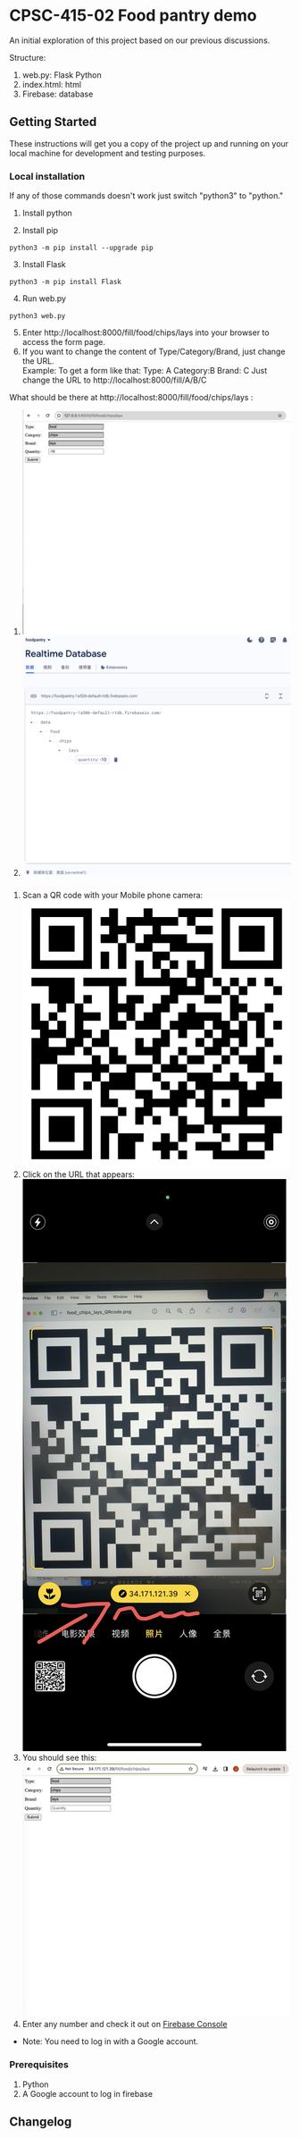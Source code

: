 # CPSC-415-02 Food pantry demo
An initial exploration of this project based on our previous discussions.  


Structure:  
1. web.py: Flask Python
2. index.html: html
2. Firebase: database

## Getting Started
These instructions will get you a copy of the project up and running on your local machine for development and testing purposes.  

### Local installation
If any of those commands doesn't work just switch "python3" to "python."  
1. Install python   

2. Install pip  
```
python3 -m pip install --upgrade pip
```
3. Install Flask  
```
python3 -m pip install Flask
```
4. Run web.py
```
python3 web.py
```
5. Enter http://localhost:8000/fill/food/chips/lays into your browser to access the form page.  
6. If you want to change the content of Type/Category/Brand, just change the URL.  
Example:
To get a form like that:
Type: A
Category:B
Brand: C
Just change the URL to  http://localhost:8000/fill/A/B/C

 What should be there at http://localhost:8000/fill/food/chips/lays :  
1. ![Form page](images/web.png)
2. ![Firebase](images/firebase.png)

### 
1. Scan a QR code with your Mobile phone camera:  
![QR code for Chips](images/food_chips_lays_QRcode.png)
2. Click on the URL that appears:  
![Example](images/scan.png)
3. You should see this:  
![Form page](images/form_page.png)
4. Enter any number and check it out on [Firebase Console](https://console.firebase.google.com/project/foodpantry-1a506/database/foodpantry-1a506-default-rtdb/rules?hl=zh-cn)  
- Note: You need to log in with a Google account.

### Prerequisites
1. Python  
2. A Google account to log in firebase

## Changelog
